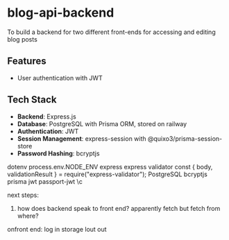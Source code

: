 # blog-api-backend
To build a backend for two different front-ends for accessing and editing blog posts


## Features

- User authentication with JWT


## Tech Stack

- **Backend**: Express.js
- **Database**: PostgreSQL with Prisma ORM, stored on railway
- **Authentication**: JWT
- **Session Management**: express-session with @quixo3/prisma-session-store
- **Password Hashing**: bcryptjs

dotenv process.env.NODE_ENV
express
express validator const { body, validationResult } = require("express-validator");
PostgreSQL
bcryptjs
prisma
jwt
passport-jwt
\c

next steps:
1) how does backend speak to front end? apparently fetch but fetch from where?

onfront end:
log in storage
lout out